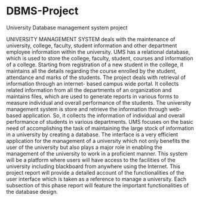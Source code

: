 # DBMS-Project
University Database management system project

UNIVERSITY MANAGEMENT SYSTEM deals with the maintenance of university, college, faculty, student information and other department employee information within the university. UMS has a relational database, which is used to store the college, faculty, student, courses and information of a college.
Starting from registration of a new student in the college, it maintains all the details regarding the course enrolled by the student, attendance and marks of the students. The project deals with retrieval of information through an internet- based campus wide portal. It collects related information from all the departments of an organization and maintains files, which are used to generate reports in various forms to measure individual and overall performance of the students.
The university management system is store and retrieve the information through web-based application. So, it collects the information of individual and overall performance of students in various departments. UMS focuses on the basic need of accomplishing the task of maintaining the large stock of information in a university by creating a database. The interface is a very efficient application for the management of a university which not only benefits the user of the university but also plays a major role in enabling the management of the university to work in a proficient manner. This system will be a platform where users will have access to the facilities of the university including blackboard from anywhere using the Internet. This project report will provide a detailed account of the functionalities of the user interface which is taken as a reference to manage a university. Each subsection of this phase report will feature the important functionalities of the database design.
